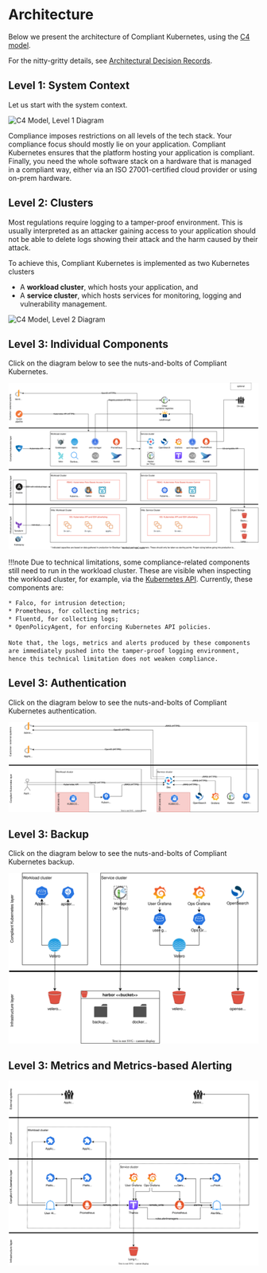 # Architecture

Below we present the architecture of Compliant Kubernetes, using the [C4 model](https://c4model.com/).

For the nitty-gritty details, see [Architectural Decision Records](adr/index.md).

## Level 1: System Context

Let us start with the system context.

![C4 Model, Level 1 Diagram](img/ck8s-c4model-level1.png)

Compliance imposes restrictions on all levels of the tech stack. Your compliance focus should mostly lie on your application. Compliant Kubernetes ensures that the platform hosting your application is compliant. Finally, you need the whole software stack on a hardware that is managed in a compliant way, either via an ISO 27001-certified cloud provider or using on-prem hardware.

## Level 2: Clusters

Most regulations require logging to a tamper-proof environment. This is usually interpreted as an attacker gaining access to your application should not be able to delete logs showing their attack and the harm caused by their attack.

To achieve this, Compliant Kubernetes is implemented as two Kubernetes clusters

* A **workload cluster**, which hosts your application, and
* A **service cluster**, which hosts services for monitoring, logging and vulnerability management.

![C4 Model, Level 2 Diagram](img/ck8s-c4model-level2.png)

## Level 3: Individual Components

Click on the diagram below to see the nuts-and-bolts of Compliant Kubernetes.

[![C4 Model, Level 3 Diagram](img/ck8s-c4model-level3.drawio.svg)](img/ck8s-c4model-level3.drawio.svg)

!!!note
    Due to technical limitations, some compliance-related components still need to run in the workload cluster. These are visible when inspecting the workload cluster, for example, via the [Kubernetes API](user-guide/kubernetes-api.md). Currently, these components are:

    * Falco, for intrusion detection;
    * Prometheus, for collecting metrics;
    * Fluentd, for collecting logs;
    * OpenPolicyAgent, for enforcing Kubernetes API policies.

    Note that, the logs, metrics and alerts produced by these components are immediately pushed into the tamper-proof logging environment, hence this technical limitation does not weaken compliance.

## Level 3: Authentication

Click on the diagram below to see the nuts-and-bolts of Compliant Kubernetes authentication.

[![C4 Model, Level 3 Diagram, Authentication](img/ck8s-c4model-level3-auth.drawio.svg)](img/ck8s-c4model-level3-auth.drawio.svg)

## Level 3: Backup

Click on the diagram below to see the nuts-and-bolts of Compliant Kubernetes backup.

[![C4 Model, Level 3 Diagram, Backup](img/ck8s-c4model-level3-backup.drawio.svg)](img/ck8s-c4model-level3-backup.drawio.svg)

## Level 3: Metrics and Metrics-based Alerting

[![C4 Model, Level 3 Diagram, Metrics](img/ck8s-c4model-level3-metrics.drawio.svg)](img/ck8s-c4model-level3-metrics.drawio.svg)
